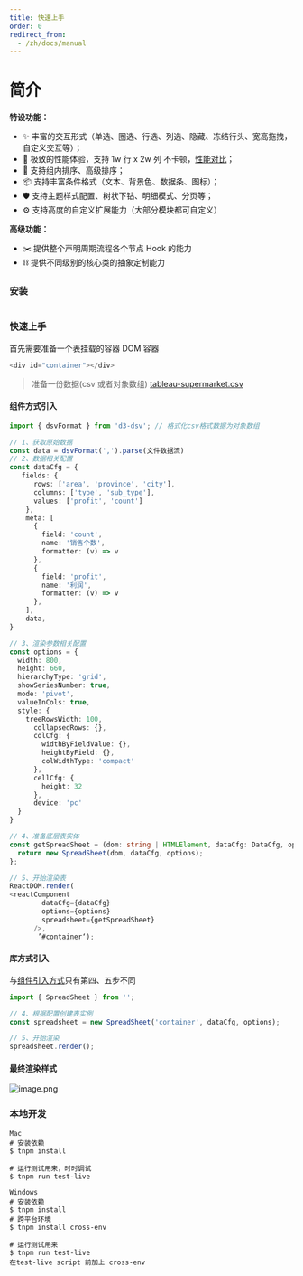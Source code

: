 ```yaml
---
title: 快速上手
order: 0
redirect_from:
  - /zh/docs/manual
---
```


# 简介

**特设功能：**

- ✨ 丰富的交互形式（单选、圈选、行选、列选、隐藏、冻结行头、宽高拖拽，自定义交互等）；
- 🌈 极致的性能体验，支持 1w 行 x 2w 列 不卡顿，[性能对比](https://yuque.antfin-inc.com/docs/share/f0f9379c-cb33-43a5-b25f-cb6badc5ed9c?#)；
- 🎨 支持组内排序、高级排序；
- 📦 支持丰富条件格式（文本、背景色、数据条、图标）；
- 🛡 支持主题样式配置、树状下钻、明细模式、分页等；
- ⚙️ 支持高度的自定义扩展能力（大部分模块都可自定义）

**高级功能：**

- ✂️ 提供整个声明周期流程各个节点 Hook 的能力
- ⛓ 提供不同级别的核心类的抽象定制能力

### 安装

```typescript

```

### 快速上手

首先需要准备一个表挂载的容器 DOM 容器

```typescript
<div id="container"></div>
```

> 准备一份数据(csv 或者对象数组) [tableau-supermarket.csv](https://yuque.antfin.com/attachments/lark/0/2020/csv/60482/1605680236717-717d8db6-6a0c-4cae-bcc7-461e747cfe74.csv?_lake_card=%7B%22uid%22%3A%221599480259267-0%22%2C%22src%22%3A%22https%3A%2F%2Fyuque.antfin.com%2Fattachments%2Flark%2F0%2F2020%2Fcsv%2F60482%2F1605680236717-717d8db6-6a0c-4cae-bcc7-461e747cfe74.csv%22%2C%22name%22%3A%22tableau-supermarket.csv%22%2C%22size%22%3A141746%2C%22type%22%3A%22text%2Fcsv%22%2C%22ext%22%3A%22csv%22%2C%22progress%22%3A%7B%22percent%22%3A99%7D%2C%22status%22%3A%22done%22%2C%22percent%22%3A0%2C%22id%22%3A%22Aj2sj%22%2C%22refSrc%22%3A%22https%3A%2F%2Fyuque.antfin.com%2Fattachments%2Flark%2F0%2F2020%2Fcsv%2F60482%2F1599480259521-6b702e95-b60a-4813-9719-8b8e19336d22.csv%22%2C%22card%22%3A%22file%22%7D)

#### 组件方式引入

```typescript
import { dsvFormat } from 'd3-dsv'; // 格式化csv格式数据为对象数组

// 1、获取原始数据
const data = dsvFormat(',').parse(文件数据流)
// 2、数据相关配置
const dataCfg = {
   fields: {
      rows: ['area', 'province', 'city'],
      columns: ['type', 'sub_type'],
      values: ['profit', 'count']
    },
    meta: [
      {
        field: 'count',
        name: '销售个数',
        formatter: (v) => v
      },
      {
        field: 'profit',
        name: '利润',
        formatter: (v) => v
      },
    ],
    data,
}

// 3、渲染参数相关配置
const options = {
  width: 800,
  height: 660,
  hierarchyType: 'grid',
  showSeriesNumber: true,
  mode: 'pivot',
  valueInCols: true,
  style: {
    treeRowsWidth: 100,
      collapsedRows: {},
      colCfg: {
        widthByFieldValue: {},
        heightByField: {},
        colWidthType: 'compact'
      },
      cellCfg: {
        height: 32
      },
      device: 'pc'
  }
}

// 4、准备底层表实体
const getSpreadSheet = (dom: string | HTMLElement, dataCfg: DataCfg, options: SpreadsheetOptions) => {
  return new SpreadSheet(dom, dataCfg, options);
};

// 5、开始渲染表
ReactDOM.render(
<reactComponent
        dataCfg={dataCfg}
        options={options}
        spreadsheet={getSpreadSheet}
      />,
       ’#container‘);


```

#### 库方式引入

与[组件引入方式](#UWOYd)只有第四、五步不同

```typescript
import { SpreadSheet } from '';

// 4、根据配置创建表实例
const spreadsheet = new SpreadSheet('container', dataCfg, options);

// 5、开始渲染
spreadsheet.render();
```

#### 最终渲染样式

![image.png](https://intranetproxy.alipay.com/skylark/lark/0/2020/png/60482/1599481177077-35d79073-067f-480b-b7bb-205960225eae.png#align=left&display=inline&height=433&margin=%5Bobject%20Object%5D&name=image.png&originHeight=1082&originWidth=1748&size=188209&status=done&style=none&width=699)

### 本地开发

```shell
Mac
# 安装依赖
$ tnpm install

# 运行测试用来，时时调试
$ tnpm run test-live

Windows
# 安装依赖
$ tnpm install
# 跨平台环境
$ tnpm install cross-env

# 运行测试用来
$ tnpm run test-live
在test-live script 前加上 cross-env
```

